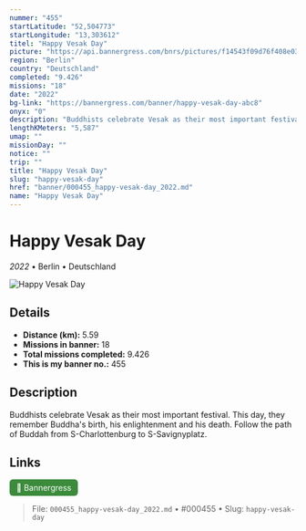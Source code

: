 ```yaml
---
nummer: "455"
startLatitude: "52,504773"
startLongitude: "13,303612"
titel: "Happy Vesak Day"
picture: "https://api.bannergress.com/bnrs/pictures/f14543f09d76f408e034faac2f60f883"
region: "Berlin"
country: "Deutschland"
completed: "9.426"
missions: "18"
date: "2022"
bg-link: "https://bannergress.com/banner/happy-vesak-day-abc8"
onyx: "0"
description: "Buddhists celebrate Vesak as their most important festival. This day, they remember Buddha's birth, his enlightenment and his death. Follow the path of Buddah from S-Charlottenburg to S-Savignyplatz."
lengthKMeters: "5,587"
umap: ""
missionDay: ""
notice: ""
trip: ""
title: "Happy Vesak Day"
slug: "happy-vesak-day"
href: "banner/000455_happy-vesak-day_2022.md"
name: "Happy Vesak Day"
---
```

# Happy Vesak Day

*2022* • Berlin • Deutschland

![Happy Vesak Day](https://api.bannergress.com/bnrs/pictures/f14543f09d76f408e034faac2f60f883)



## Details
- **Distance (km):** 5.59
- **Missions in banner:** 18
- **Total missions completed:** 9.426
- **This is my banner no.:** 455



## Description
Buddhists celebrate Vesak as their most important festival. This day, they remember Buddha's birth, his enlightenment and his death. Follow the path of Buddah from S-Charlottenburg to S-Savignyplatz.



## Links
<a href="https://bannergress.com/banner/happy-vesak-day-abc8" target="_blank" style="display:inline-block;margin-right:8px;padding:6px 12px;background:#3c8b3c;color:#fff;text-decoration:none;border-radius:6px;">🔗 Bannergress</a>



> File: `000455_happy-vesak-day_2022.md`
> • #000455
> • Slug: `happy-vesak-day`
